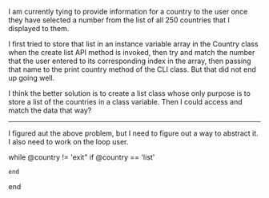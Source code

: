 I am currently tying to provide information for a country to the user once they have selected a number from the list of all 250 countries that I displayed to them.

I first tried to store that list in an instance variable array in the Country class when the create list API method is invoked, then try and match the number that the user entered to its corresponding index in the array, then passing that name to the print country method of the CLI class. But that did not end up going well. 

I think the better solution is to create a list class whose only purpose is to store a list of the countries in a class variable. Then I could access and match the data that way?


--------------------------------------------------------------------------------------------

I figured aut the above problem, but I need to figure out a way to abstract it. I also need to work on the loop user.

while @country != 'exit"
    if @country == 'list'

    end 
end 